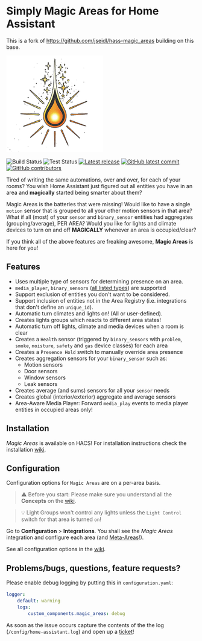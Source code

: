 # Simply Magic Areas for Home Assistant

This is a fork of https://github.com/jseidl/hass-magic_areas building on this base.

![Simple Magic Areas](https://raw.githubusercontent.com/home-assistant/brands/master/custom_integrations/simple_magic_areas/icon.png)

![Build Status](https://github.com/pinkfish/hass-simple-magic-areas/actions/workflows/validation.yaml/badge.svg) ![Test Status](https://github.com/pinkfish/hass-simple-magic-areas/actions/workflows/test.yaml/badge.svg) [![Latest release](https://img.shields.io/github/v/release/pinkfish/hass-simple-magic-areas.svg)](https://github.com/pinkfish/hass-simple-magic-areas/releases) [![GitHub latest commit](https://badgen.net/github/last-commit/pinkfish/hass-simple-magic-areas)](https://github.com/pinkfish/hass-simple-magic-areas/commit/) [![GitHub contributors](https://badgen.net/github/contributors/pinkfish/hass-simple-magic-areas)](https://GitHub.com/pinkfish/hass-simple-magic-areas/graphs/contributors/)

Tired of writing the same automations, over and over, for each of your rooms? You wish Home Assistant just figured out all entities you have in an area and **magically** started being smarter about them? 

Magic Areas is the batteries that were missing! Would like to have a single `motion` sensor that is grouped to all your other motion sensors in that area? What if all (most) of your `sensor` and `binary_sensor` entities had aggregates (grouping/average), PER AREA? Would you like for lights and climate devices to turn on and off **MAGICALLY** whenever an area is occupied/clear?

If you think all of the above features are freaking awesome, **Magic Areas** is here for you!

## Features

* Uses multiple type of sensors for determining presence on an area.
*  `media_player`, `binary_sensors` ([all listed types](https://www.home-assistant.io/integrations/binary_sensor/)) are supported
* Support exclusion of entities you don't want to be considered.
* Support inclusion of entities not in the Area Registry (i.e. integrations that don't define an `unique_id`).
* Automatic turn climates and lights on! (All or user-defined).
* Creates lights groups which reacts to different area states!
* Automatic turn off lights, climate and media devices when a room is clear
* Creates a `Health` sensor (triggered by `binary_sensors` with `problem`, `smoke`, `moisture`, `safety` and `gas` device classes) for each area
* Creates a `Presence Hold` switch to manually override area presence
* Creates aggregation sensors for your `binary_sensor` such as:
  * Motion sensors
  * Door sensors
  * Window sensors
  * Leak sensors
* Creates average (and sums) sensors for all your `sensor` needs
* Creates global (interior/exterior) aggregate and average sensors
* Area-Aware Media Player: Forward `media_play` events to media player entities in occupied areas only!

## Installation

_Magic Areas_ is available on HACS! For installation instructions check the installation [wiki](https://github.com/pinkfish/hass-simple-magic-areas/wiki/Installation).

## Configuration
Configuration options for `Magic Areas` are on a per-area basis.

> ⚠️ Before you start: Please make sure you understand all the **Concepts** on the [wiki](https://github.com/pinkfish/hass-simple-magic-areas/wiki).

> 💡 Light Groups won't control any lights unless the `Light Control` switch for that area is turned `on`!

Go to **Configuration** > **Integrations**. You shall see the *Magic Areas* integration and configure each area (and [Meta-Areas](https://github.com/pinkfish/hass-simple-magic-areas/wiki/Meta-Areas)!). 

See all configuration options in the [wiki](https://github.com/pinkfish/hass-simple-magic-areas/wiki/Configuration).

## Problems/bugs, questions, feature requests?

Please enable debug logging by putting this in `configuration.yaml`:

```yaml
logger:
    default: warning
    logs:
        custom_components.magic_areas: debug
```

As soon as the issue occurs capture the contents of the the log (`/config/home-assistant.log`) and open up a [ticket](https://github.com/pinkfish/hass-simple-magic-areas/issues)!
